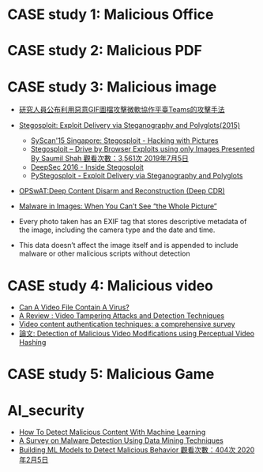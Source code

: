 


# CASE study 1: Malicious Office

# CASE study 2: Malicious PDF

# CASE study 3: Malicious image
- [研究人員公布利用惡意GIF圖檔攻擊微軟協作平臺Teams的攻擊手法](https://www.ithome.com.tw/news/152998)
- [Stegosploit: Exploit Delivery via Steganography and Polyglots(2015)](https://stegosploit.info/)
  - [SyScan'15 Singapore: Stegosploit - Hacking with Pictures](https://www.youtube.com/watch?v=np0mPy-EHII) 
  - [Stegosploit – Drive by Browser Exploits using only Images Presented By Saumil Shah 觀看次數：3,561次  2019年7月5日](https://www.youtube.com/watch?v=zyLxYfGlGZE)
  - [DeepSec 2016 - Inside Stegosploit](https://vimeo.com/196262819)
  - [PyStegosploit - Exploit Delivery via Steganography and Polyglots](https://github.com/Charmve/PyStegosploit)
- [OPSwAT:Deep Content Disarm and Reconstruction (Deep CDR)](https://www.opswat.com/technologies/data-sanitization)

- [Malware in Images: When You Can’t See “the Whole Picture”]()
- Every photo taken has an EXIF tag that stores descriptive metadata of the image, including the camera type and the date and time. 
- This data doesn’t affect the image itself and is appended to include malware or other malicious scripts without detection
 
# CASE study 4: Malicious video
- [Can A Video File Contain A Virus?](https://www.opswat.com/blog/can-video-file-contain-virus#reference-1)
- [A Review : Video Tampering Attacks and Detection Techniques](https://www.researchgate.net/publication/336494795_A_Review_Video_Tampering_Attacks_and_Detection_Techniques)
- [Video content authentication techniques: a comprehensive survey](https://www.researchgate.net/publication/313830033_Video_content_authentication_techniques_a_comprehensive_survey)
- [論文: Detection of Malicious Video Modifications using Perceptual Video Hashing](https://ieeexplore.ieee.org/abstract/document/9277177)

# CASE study 5: Malicious Game


# AI_security
- [How To Detect Malicious Content With Machine Learning](https://www.youtube.com/watch?v=PxIRCvGfJ80)
- [A Survey on Malware Detection Using Data Mining Techniques](https://dl.acm.org/doi/10.1145/3073559)
- [Building ML Models to Detect Malicious Behavior 觀看次數：404次  2020年2月5日](https://www.youtube.com/watch?v=nuXQFfyiFnM&t=2s)
